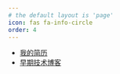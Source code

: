 ```yaml
---
# the default layout is 'page'
icon: fas fa-info-circle
order: 4
---
```


- [我的简历](https://www.linkedin.com/in/hurongliang/)
- [早期技术博客](http://blog.pfan.cn/hurongliang)

